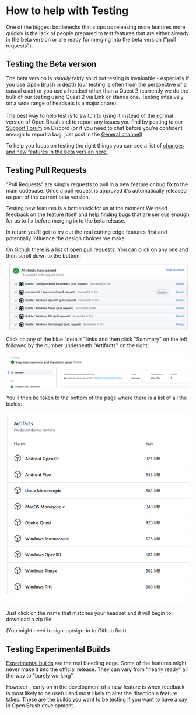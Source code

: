 # How to help with Testing

One of the biggest bottlenecks that stops us releasing more features more quickly is the lack of people prepared to test features that are either already in the beta version or are ready for merging into the beta version ("pull requests").

## Testing the Beta version

The beta version is _usually_ fairly solid but testing is invaluable - especially if you use Open Brush in depth (our testing is often from the perspective of a casual user) or you use a headset other than a Quest 2 (currently we do the bulk of our testing using Quest 2 via Link or standalone. Testing intesively on a wide range of headsets is a major chore).\
\
The best way to help test is to switch to using it instead of the normal version of Open Brush and to report any issues you find by posting to our [Support Forum](https://discord.com/channels/783806589991780412/1019733473797341225) on Discord (or if you need to chat before you're confident enough to report a bug, just post in the [General channel](https://discord.com/channels/783806589991780412/783806589991780415))

To help you focus on testing the right things you can see a list of [changes and new features in the beta version here.](../release-history/automatic-changelog.md)

## Testing Pull Requests

"Pull Requests" are simply requests to pull in a new feature or bug fix to the main codebase. Once a pull request is approved it's automatically released as part of the current beta version.

Testing new features is a bottleneck for us at the moment We need feedback on the feature itself and help finding bugs that are serious enough for us to fix before merging in to the beta release.

In return you'll get to try out the real cutting edge features first and potentially influence the design choices we make.

On Github there is a list of [open pull requests](https://github.com/icosa-foundation/open-brush/pulls?q=is%3Apr+is%3Aopen+-is%3Adraft+). You can click on any one and then scroll down to the bottom:

![](<../.gitbook/assets/image (3) (1).png>)

Click on any of the blue "details" links and then click "Summary" on the left followed by the number underneath "Artifacts" on the right:

![](<../.gitbook/assets/image (2) (7).png>)

You'll then be taken to the bottom of the page where there is a list of all the builds:

![](<../.gitbook/assets/image (8) (1).png>)

Just click on the name that matches your headset and it will begin to download a zip file.

(You might need to sign-up/sign-in to Github first)

## Testing Experimental Builds

[Experimental builds](../alternate-and-experimental-builds/#beta-release) are the real bleeding edge. Some of the features might never make it into the official release. They can vary from "nearly ready" all the way to "barely working".

However - early on in the development of a new feature is when feedback is most likely to be useful and most likely to alter the direction a feature takes. These are the builds you want to be testing if you want to have a say in Open Brush development.
